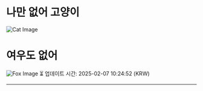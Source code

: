 
# 나만 없어 고양이

![Cat Image](https://cdn2.thecatapi.com/images/b3p.jpg)

# 여우도 없어
![Fox Image](https://randomfox.ca/images/24.jpg)
⏳ 업데이트 시간: 2025-02-07 10:24:52 (KRW)

---
